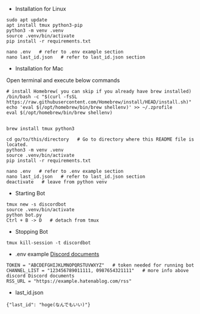 - Installation for Linux
```
sudo apt update
apt install tmux python3-pip
python3 -m venv .venv
source .venv/bin/activate
pip install -r requirements.txt

nano .env   # refer to .env example section
nano last_id.json   # refer to last_id.json section
```

- Installation for Mac

Open terminal and execute below commands
```
# install Homebrew( you can skip if you already have brew installed)
/bin/bash -c "$(curl -fsSL https://raw.githubusercontent.com/Homebrew/install/HEAD/install.sh)"
echo 'eval $(/opt/homebrew/bin/brew shellenv)' >> ~/.zprofile
eval $(/opt/homebrew/bin/brew shellenv)


brew install tmux python3

cd go/to/this/directory   # Go to directory where this README file is located.
python3 -m venv .venv
source .venv/bin/activate
pip install -r requirements.txt

nano .env   # refer to .env example section
nano last_id.json   # refer to last_id.json section
deactivate   # leave from python venv
```

- Starting Bot
```
tmux new -s discordbot
source .venv/bin/activate
python bot.py
Ctrl + B -> D   # detach from tmux
```

- Stopping Bot
```
tmux kill-session -t discordbot
```


- .env example
[Discord documents](https://support.discord.com/hc/en-us/articles/206346498-Where-can-I-find-my-User-Server-Message-ID#h_01HRSTXPS5FMK2A5SMVSX4JW4E)
```
TOKEN = "ABCDEFGHIJKLMNOPQRSTUVWXYZ"   # token needed for running bot
CHANNEL_LIST = "123456789011111, 0987654321111"   # more info above discord Discord documents
RSS_URL = "https://example.hatenablog.com/rss"
```

- last_id.json
```
{"last_id": "hoge(なんでもいい)"}
```



<!-- 以下は、Botの起動にsystemdを用いていたが、Botが動かなくなったため上記のtmuxに変更 -->
<!-- - Installation
```
sudo apt update
apt install python3-pip
python3 -m venv .venv
source .venv/bin/activate
pip install -r requirements.txt

sudo nano /etc/systemd/system/discordbot.service    # refer to service registration section
nano .env   # refer to .env example section
nano last_id.json   # refer to last_id.json section

sudo systemctl enable discordbot    # For Product
sudo systemctl start discordbot     # For Product

python bot.py # For Test(Bot will be offline when console is closed)
```


- service registration
sudo nano /etc/systemd/system/discordbot.service

write your user directory name instead of $GCP_USER$
```
[Unit]
Description = DiscordBot

[Service]
ExecStart = /home/$GCP_USER$/.venv/bin/python /home/$GCP_USER$/bot.py
Restart = always
Type = simple

[Install]
WantedBy = multi-user.target
```

- .env example
```
TOKEN = "ABCDEFGHIJKLMNOPQRSTUVWXYZ"
CHANNEL_LIST = "123456789011111, 0987654321111"
RSS_URL = "https://example.hatenablog.com/rss"
```

- last_id.json
```
{"last_id": "any words"}
``` -->
